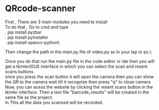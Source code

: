 # QRcode-scanner
First , There are 3 main modules you need to install\
To do that , Go to cmd and type\
 . pip install pyzbar\
 . pip install pyinstaller\
 . pip install opencv-python\
  
Then change the path in the main.py file of video.py as in your lap or pc.\

Once you do that run the main.py file in the code editor or ide then you will get a tkinter(GUI) interface in which you can select the scan and resent scans buttons.\
once you press the scan button it will open the camera then you can show the QR to the camera wait till it recognize then press "q" to close camera\
Now, you can acess the website by clicking the resent scans button in the tkinter interface. Then a text file "barcode_results" will be created in the same file as the project.\
In This all the data you scanned will be recorded.
